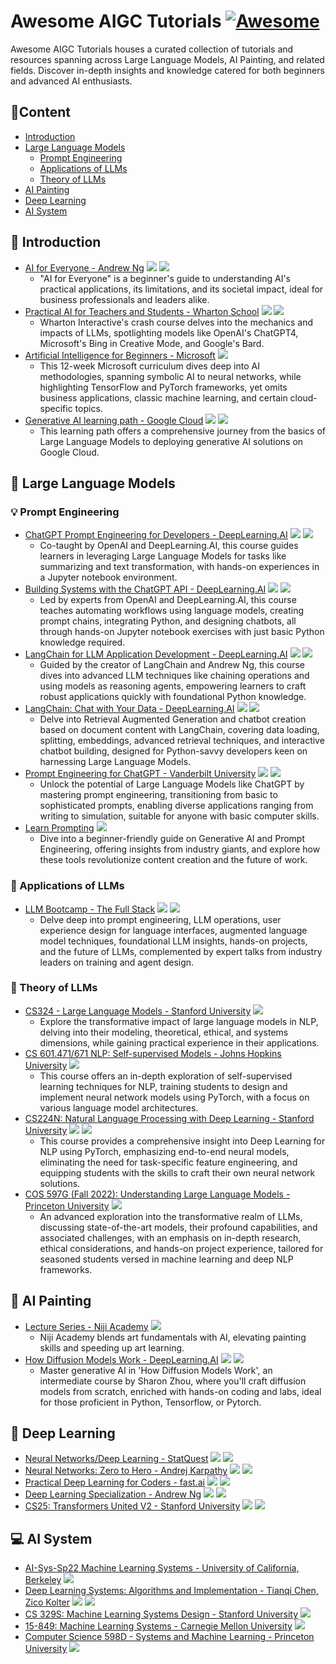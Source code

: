 # Awesome AIGC Tutorials [![Awesome](https://camo.githubusercontent.com/64f8905651212a80869afbecbf0a9c52a5d1e70beab750dea40a994fa9a9f3c6/68747470733a2f2f617765736f6d652e72652f62616467652e737667)](https://github.com/luban-agi/awesome-aigc-tutorials) 
Awesome AIGC Tutorials houses a curated collection of tutorials and resources spanning across Large Language Models, AI Painting, and related fields. Discover in-depth insights and knowledge catered for both beginners and advanced AI enthusiasts.

## 📜Content
- [Introduction](#-introduction)
- [Large Language Models](#-large-language-models)
  - [Prompt Engineering](#-prompt-engineering)
  - [Applications of LLMs](#-applications-of-llms)
  - [Theory of LLMs](#-theory-of-llms)
- [AI Painting](#-ai-painting)
- [Deep Learning](#-deep-learning)
- [AI System](#-ai-system)

## 👋 Introduction
- [AI for Everyone - Andrew Ng](https://www.deeplearning.ai/courses/ai-for-everyone/) ![](https://img.shields.io/badge/Level-Easy-green) ![](https://img.shields.io/badge/Video-blue)
  - "AI for Everyone" is a beginner's guide to understanding AI's practical applications, its limitations, and its societal impact, ideal for business professionals and leaders alike.
- [Practical AI for Teachers and Students - Wharton School](https://www.youtube.com/playlist?list=PLwRdpYzPkkn302_rL5RrXvQE8j0jLP02j) ![](https://img.shields.io/badge/Level-Easy-green) ![](https://img.shields.io/badge/Video-blue)
  - Wharton Interactive's crash course delves into the mechanics and impacts of LLMs, spotlighting models like OpenAI's ChatGPT4, Microsoft's Bing in Creative Mode, and Google's Bard. 
- [Artificial Intelligence for Beginners - Microsoft](https://microsoft.github.io/AI-For-Beginners/) ![](https://img.shields.io/badge/Level-Medium-yellow)
  - This 12-week Microsoft curriculum dives deep into AI methodologies, spanning symbolic AI to neural networks, while highlighting TensorFlow and PyTorch frameworks, yet omits business applications, classic machine learning, and certain cloud-specific topics.
- [Generative AI learning path - Google Cloud](https://www.cloudskillsboost.google/journeys/118) ![](https://img.shields.io/badge/Level-Medium-yellow) ![](https://img.shields.io/badge/Video-blue)
  - This learning path offers a comprehensive journey from the basics of Large Language Models to deploying generative AI solutions on Google Cloud. 

## 💬 Large Language Models
### 💡 Prompt Engineering
- [ChatGPT Prompt Engineering for Developers - DeepLearning.AI](https://www.deeplearning.ai/short-courses/chatgpt-prompt-engineering-for-developers/) ![](https://img.shields.io/badge/Level-Easy-green) ![](https://img.shields.io/badge/Video-blue)
  - Co-taught by OpenAI and DeepLearning.AI, this course guides learners in leveraging Large Language Models for tasks like summarizing and text transformation, with hands-on experiences in a Jupyter notebook environment.
- [Building Systems with the ChatGPT API - DeepLearning.AI](https://www.deeplearning.ai/short-courses/building-systems-with-chatgpt/) ![](https://img.shields.io/badge/Level-Easy-green) ![](https://img.shields.io/badge/Video-blue)
  - Led by experts from OpenAI and DeepLearning.AI, this course teaches automating workflows using language models, creating prompt chains, integrating Python, and designing chatbots, all through hands-on Jupyter notebook exercises with just basic Python knowledge required.
- [LangChain for LLM Application Development - DeepLearning.AI](https://www.deeplearning.ai/short-courses/langchain-for-llm-application-development/) ![](https://img.shields.io/badge/Level-Easy-green) ![](https://img.shields.io/badge/Video-blue)
  - Guided by the creator of LangChain and Andrew Ng, this course dives into advanced LLM techniques like chaining operations and using models as reasoning agents, empowering learners to craft robust applications quickly with foundational Python knowledge.
- [LangChain: Chat with Your Data - DeepLearning.AI](https://www.deeplearning.ai/short-courses/langchain-chat-with-your-data/) ![](https://img.shields.io/badge/Level-Easy-green) ![](https://img.shields.io/badge/Video-blue)
  - Delve into Retrieval Augmented Generation and chatbot creation based on document content with LangChain, covering data loading, splitting, embeddings, advanced retrieval techniques, and interactive chatbot building, designed for Python-savvy developers keen on harnessing Large Language Models.
- [Prompt Engineering for ChatGPT - Vanderbilt University](https://www.coursera.org/learn/prompt-engineering?utm_medium=sem&utm_source=gg&utm_campaign=B2C_EMEA_prompt-engineering_vanderbilt_FTCOF_learn_country-GB-country-UK&campaignid=20462816306&adgroupid=157715342052&device=c&keyword=prompt%20engineering%20coursera&matchtype=b&network=g&devicemodel=&adposition=&creativeid=670151312123&hide_mobile_promo&gclid=Cj0KCQjwuZGnBhD1ARIsACxbAVg8RCaUF0lwFyVnMuP7T7bHoH0jST0XXhQ3S1vmDxtZc8O1WlJ8FXQaAtG-EALw_wcB) ![](https://img.shields.io/badge/Level-Easy-green) ![](https://img.shields.io/badge/Video-blue)
  - Unlock the potential of Large Language Models like ChatGPT by mastering prompt engineering, transitioning from basic to sophisticated prompts, enabling diverse applications ranging from writing to simulation, suitable for anyone with basic computer skills. 
- [Learn Prompting](https://learnprompting.org/) ![](https://img.shields.io/badge/Level-Medium-yellow)
  - Dive into a beginner-friendly guide on Generative AI and Prompt Engineering, offering insights from industry giants, and explore how these tools revolutionize content creation and the future of work. 

### 📱 Applications of LLMs
- [LLM Bootcamp - The Full Stack](https://fullstackdeeplearning.com/llm-bootcamp/spring-2023/) ![](https://img.shields.io/badge/Level-Medium-yellow) ![](https://img.shields.io/badge/Video-blue)
  - Delve deep into prompt engineering, LLM operations, user experience design for language interfaces, augmented language model techniques, foundational LLM insights, hands-on projects, and the future of LLMs, complemented by expert talks from industry leaders on training and agent design. 

### 🔬 Theory of LLMs
- [CS324 - Large Language Models - Stanford University](https://stanford-cs324.github.io/winter2022/) ![](https://img.shields.io/badge/Level-Easy-green)
  - Explore the transformative impact of large language models in NLP, delving into their modeling, theoretical, ethical, and systems dimensions, while gaining practical experience in their applications.
- [CS 601.471/671 NLP: Self-supervised Models - Johns Hopkins University](https://self-supervised.cs.jhu.edu/sp2023/index.html) ![](https://img.shields.io/badge/Level-Medium-yellow)
  - This course offers an in-depth exploration of self-supervised learning techniques for NLP, training students to design and implement neural network models using PyTorch, with a focus on various language model architectures.
- [CS224N: Natural Language Processing with Deep Learning - Stanford University](https://web.stanford.edu/class/cs224n/)  ![](https://img.shields.io/badge/Level-Medium-yellow) ![](https://img.shields.io/badge/Video-blue)
  - This course provides a comprehensive insight into Deep Learning for NLP using PyTorch, emphasizing end-to-end neural models, eliminating the need for task-specific feature engineering, and equipping students with the skills to craft their own neural network solutions.  
- [COS 597G (Fall 2022): Understanding Large Language Models - Princeton University](https://www.cs.princeton.edu/courses/archive/fall22/cos597G/) ![](https://img.shields.io/badge/Level-Hard-red)
  - An advanced exploration into the transformative realm of LLMs, discussing state-of-the-art models, their profound capabilities, and associated challenges, with an emphasis on in-depth research, ethical considerations, and hands-on project experience, tailored for seasoned students versed in machine learning and deep NLP frameworks.

## 🎨 AI Painting
- [Lecture Series - Niji Academy](https://www.niji.academy/work/lecture) ![](https://img.shields.io/badge/Level-Easy-green)
  - Niji Academy blends art fundamentals with AI, elevating painting skills and speeding up art learning.
- [How Diffusion Models Work - DeepLearning.AI](https://www.deeplearning.ai/short-courses/how-diffusion-models-work/) ![](https://img.shields.io/badge/Level-Medium-yellow) ![](https://img.shields.io/badge/Video-blue)
  - Master generative AI in 'How Diffusion Models Work', an intermediate course by Sharon Zhou, where you'll craft diffusion models from scratch, enriched with hands-on coding and labs, ideal for those proficient in Python, Tensorflow, or Pytorch. 

## 🧠 Deep Learning
- [Neural Networks/Deep Learning - StatQuest](https://www.youtube.com/playlist?list=PLblh5JKOoLUIxGDQs4LFFD--41Vzf-ME1) ![](https://img.shields.io/badge/Level-Easy-green) ![](https://img.shields.io/badge/Video-blue)
- [Neural Networks: Zero to Hero - Andrej Karpathy](https://karpathy.ai/zero-to-hero.html) ![](https://img.shields.io/badge/Level-Medium-yellow) ![](https://img.shields.io/badge/Video-blue)
- [Practical Deep Learning for Coders - fast.ai](https://course.fast.ai/) ![](https://img.shields.io/badge/Level-Medium-yellow) ![](https://img.shields.io/badge/Video-blue)
- [Deep Learning Specialization - Andrew Ng](https://www.deeplearning.ai/courses/deep-learning-specialization/) ![](https://img.shields.io/badge/Level-Medium-yellow) ![](https://img.shields.io/badge/Video-blue)
- [CS25: Transformers United V2 - Stanford University](https://web.stanford.edu/class/cs25/) ![](https://img.shields.io/badge/Level-Medium-yellow) ![](https://img.shields.io/badge/Video-blue)

## 💻 AI System
- [AI-Sys-Sp22 Machine Learning Systems - University of California, Berkeley](https://ucbrise.github.io/cs294-ai-sys-sp22/) ![](https://img.shields.io/badge/Level-Medium-yellow)
- [Deep Learning Systems: Algorithms and Implementation - Tianqi Chen, Zico Kolter](https://dlsyscourse.org/) ![](https://img.shields.io/badge/Level-Medium-yellow) ![](https://img.shields.io/badge/Video-blue) 
- [CS 329S: Machine Learning Systems Design - Stanford University](https://stanford-cs329s.github.io/) ![](https://img.shields.io/badge/Level-Medium-yellow)
- [15-849: Machine Learning Systems - Carnegie Mellon University](https://www.cs.cmu.edu/~zhihaoj2/15-849/) ![](https://img.shields.io/badge/Level-Hard-red
)
- [Computer Science 598D - Systems and Machine Learning - Princeton University](https://www.cs.princeton.edu/courses/archive/spring21/cos598D/general.html) ![](https://img.shields.io/badge/Level-Hard-red)
